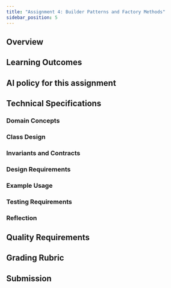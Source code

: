 ```yaml
---
title: "Assignment 4: Builder Patterns and Factory Methods"
sidebar_position: 5
---
```


## Overview

## Learning Outcomes

## AI policy for this assignment

## Technical Specifications

### Domain Concepts

### Class Design

### Invariants and Contracts

### Design Requirements

### Example Usage

### Testing Requirements

### Reflection

## Quality Requirements

## Grading Rubric

## Submission

